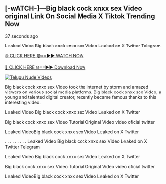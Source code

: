 ## [-wATCH-]—Big black cock xnxx sex Video original Link On Social Media X Tiktok Trending Now


37 seconds ago

L𝚎aked Video Big black cock xnxx sex Video L𝚎aked on X Twitter Telegram

[🌐 CLICK HERE 🟢==►► WATCH NOW](https://azvirallink.blogspot.com/2025/01/viral-video-new-year-2025.html)

[🔴 CLICK HERE 🌐==►► Download Now](https://azvirallink.blogspot.com/2025/01/viral-video-new-year-2025.html)

[![Telugu Nude Videos](https://i.imgur.com/6ooyjBv.gif)](https://azvirallink.blogspot.com/2025/01/viral-video-new-year-2025.html)

Big black cock xnxx sex Video took the internet by storm and amazed viewers on various social media platforms. Big black cock xnxx sex Video, a young and talented digital creator, recently became famous thanks to this interesting video.

L𝚎aked Video Big black cock xnxx sex Video L𝚎aked on X Twitter

Big black cock xnxx sex Video Tutorial Original Video video oficial twitter

L𝚎aked VideoBig black cock xnxx sex Video L𝚎aked on X Twitter

. . . . . . . . . L𝚎aked Video Big black cock xnxx sex Video L𝚎aked on X Twitter Telegram

L𝚎aked Video Big black cock xnxx sex Video L𝚎aked on X Twitter

Big black cock xnxx sex Video Tutorial Original Video video oficial twitter

L𝚎aked VideoBig black cock xnxx sex Video L𝚎aked on X Twitter
